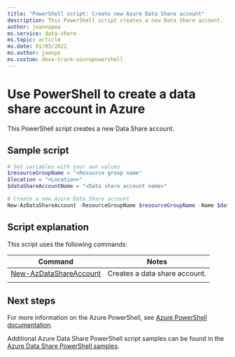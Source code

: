 ```yaml
---
title: "PowerShell script: Create new Azure Data Share account"
description: This PowerShell script creates a new Data Share account.
author: joannapea
ms.service: data-share
ms.topic: article
ms.date: 01/03/2022
ms.author: joanpo 
ms.custom: devx-track-azurepowershell
---
```


# Use PowerShell to create a data share account in Azure

This PowerShell script creates a new Data Share account. 

## Sample script

```powershell
# Set variables with your own values
$resourceGroupName = "<Resource group name"
$location = "<Location>"
$dataShareAccountName = "<Data share account name>"

# Create a new Azure Data Share account
New-AzDataShareAccount -ResourceGroupName $resourceGroupName -Name $dataShareAccountName -Location $location
```

## Script explanation

This script uses the following commands: 

| Command | Notes |
|---|---|
| [New-AzDataShareAccount](/powershell/module/az.datashare/new-azdatashareaccount) | Creates a data share account. |
|||

## Next steps

For more information on the Azure PowerShell, see [Azure PowerShell documentation](/powershell/).

Additional Azure Data Share PowerShell script samples can be found in the [Azure Data Share PowerShell samples](../../samples-powershell.md).
